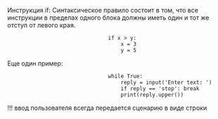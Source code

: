 
Инструкция if: Синтаксическое правило состоит в том, что все инструкции в пределах одного блока должны иметь один и тот же отступ от левого края.

                                    if x > y:
                                        x = 3
                                        y = 5
Еще один пример:

                                    while True:
                                        reply = input('Enter text: ')
                                        if reply == 'stop': break
                                        print(reply.upper())
!!! ввод пользователя всегда передается сценарию в виде строки